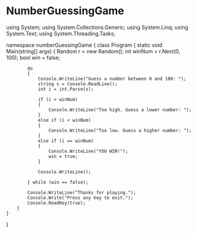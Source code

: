 # NumberGuessingGame
using System;
using System.Collections.Generic;
using System.Linq;
using System.Text;
using System.Threading.Tasks;

namespace numberGuessingGame
{
    class Program
    {
        static void Main(string[] args)
        {
            Random r = new Random();
            int winNum = r.Next(0, 100);
            bool win = false;

            do
            {
                Console.WriteLine("Guess a number between 0 and 100: ");
                string s = Console.ReadLine();
                int i = int.Parse(s);

                if (i > winNum)
                {
                    Console.WriteLine("Too high. Guess a lower number: ");
                }
                else if (i < winNum)
                {
                    Console.WriteLine("Too low. Guess a higher number: ");
                }
                else if (i == winNum)
                {
                    Console.WriteLine("YOU WIN!");
                    win = true;
                }

                Console.WriteLine();

            } while (win == false);

            Console.WriteLine("Thanks for playing.");
            Console.Write("Press any key to exit.");
            Console.ReadKey(true);
        }
    }
}
